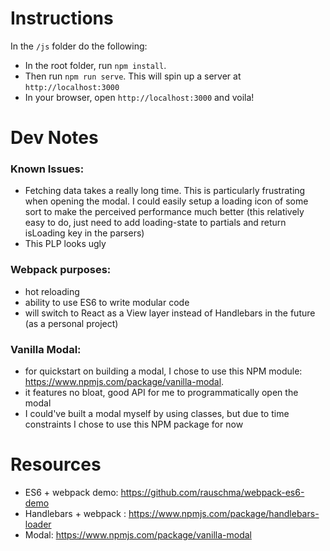 # Instructions
In the `/js` folder do the following:
- In the root folder, run `npm install`. 
- Then run `npm run serve`. This will spin up a server at `http://localhost:3000`
- In your browser, open `http://localhost:3000` and voila!

# Dev Notes
### Known Issues:
- Fetching data takes a really long time. This is particularly frustrating when opening the modal. I could easily setup a loading icon of some sort to make the perceived performance much better (this relatively easy to do, just need to add loading-state to partials and return isLoading key in the parsers)
- This PLP looks ugly


### Webpack purposes:
- hot reloading
- ability to use ES6 to write modular code
- will switch to React as a View layer instead of Handlebars in the future (as a personal project)

### Vanilla Modal:
- for quickstart on building a modal, I chose to use this NPM module: https://www.npmjs.com/package/vanilla-modal.
- it features no bloat, good API for me to programmatically open the modal
- I could've built a modal myself by using classes, but due to time constraints I chose to use this NPM package for now

# Resources
- ES6 + webpack demo: https://github.com/rauschma/webpack-es6-demo
- Handlebars + webpack : https://www.npmjs.com/package/handlebars-loader
- Modal: https://www.npmjs.com/package/vanilla-modal
